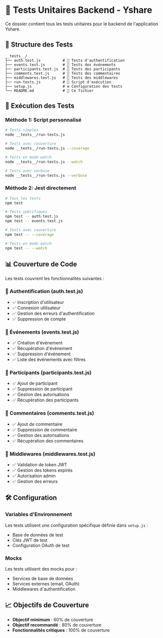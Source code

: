 # 🧪 Tests Unitaires Backend - Yshare

Ce dossier contient tous les tests unitaires pour le backend de l'application Yshare.

## 📁 Structure des Tests

```
__tests__/
├── auth.test.js          # 🔐 Tests d'authentification
├── events.test.js        # 🎯 Tests des événements
├── participants.test.js  # 👥 Tests des participants
├── comments.test.js      # 💬 Tests des commentaires
├── middlewares.test.js   # 🔧 Tests des middlewares
├── run-tests.js          # 🚀 Script d'exécution
├── setup.js              # ⚙️ Configuration des tests
└── README.md             # 📖 Ce fichier
```

## 🚀 Exécution des Tests

### Méthode 1: Script personnalisé
```bash
# Tests simples
node __tests__/run-tests.js

# Tests avec couverture
node __tests__/run-tests.js --coverage

# Tests en mode watch
node __tests__/run-tests.js --watch

# Tests avec verbose
node __tests__/run-tests.js --verbose
```

### Méthode 2: Jest directement
```bash
# Tous les tests
npm test

# Tests spécifiques
npm test -- auth.test.js
npm test -- events.test.js

# Tests avec couverture
npm test -- --coverage

# Tests en mode watch
npm test -- --watch
```

## 📊 Couverture de Code

Les tests couvrent les fonctionnalités suivantes :

### 🔐 Authentification (auth.test.js)
- ✅ Inscription d'utilisateur
- ✅ Connexion utilisateur
- ✅ Gestion des erreurs d'authentification
- ✅ Suppression de compte

### 🎯 Événements (events.test.js)
- ✅ Création d'événement
- ✅ Récupération d'événement
- ✅ Suppression d'événement
- ✅ Liste des événements avec filtres

### 👥 Participants (participants.test.js)
- ✅ Ajout de participant
- ✅ Suppression de participant
- ✅ Gestion des autorisations
- ✅ Récupération des participants

### 💬 Commentaires (comments.test.js)
- ✅ Ajout de commentaire
- ✅ Suppression de commentaire
- ✅ Gestion des autorisations
- ✅ Récupération des commentaires

### 🔧 Middlewares (middlewares.test.js)
- ✅ Validation de token JWT
- ✅ Gestion des tokens expirés
- ✅ Autorisation admin
- ✅ Gestion des erreurs

## 🛠️ Configuration

### Variables d'Environnement
Les tests utilisent une configuration spécifique définie dans `setup.js` :
- Base de données de test
- Clés JWT de test
- Configuration OAuth de test

### Mocks
Les tests utilisent des mocks pour :
- Services de base de données
- Services externes (email, OAuth)
- Middlewares d'authentification

## 📈 Objectifs de Couverture

- **Objectif minimum** : 60% de couverture
- **Objectif recommandé** : 80% de couverture
- **Fonctionnalités critiques** : 100% de couverture
